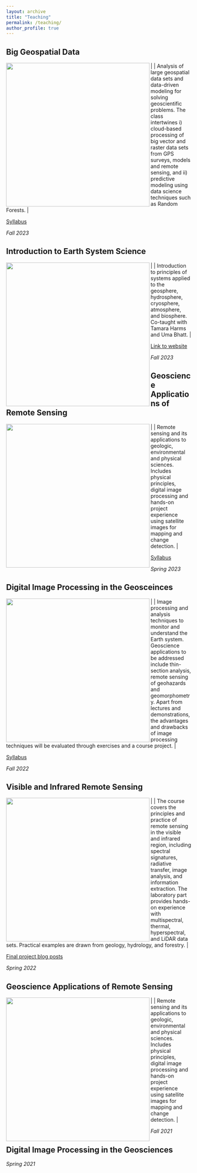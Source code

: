 ```yaml
---
layout: archive
title: "Teaching"
permalink: /teaching/
author_profile: true
---
```


## Big Geospatial Data

|<img src="http://szwieback.github.io/files/bgd.png" align="left" width="390" > | Analysis of large geospatial data sets and data-driven modeling for solving geoscientific problems. The class intertwines i) cloud-based processing of big vector and raster data sets from GPS surveys, models and remote
sensing, and ii) predictive modeling using data science techniques such as Random Forests. | 

<a href="http://szwieback.github.io/files/syllabus_bgd_graduate_2023.pdf">Syllabus</a>

*Fall 2023*

## Introduction to Earth System Science

|<img src="http://szwieback.github.io/files/iess.png" align="left" width="390" > | Introduction to principles of systems applied to the geosphere, hydrosphere, cryosphere, atmosphere, and biosphere. Co-taught with Tamara Harms and Uma Bhatt. | 

<a href="https://www.uaf.edu/ess/courses.php">Link to website</a>

*Fall 2023*

## Geoscience Applications of Remote Sensing

|<a href="http://szwieback.github.io/files/syllabus_422_2023.pdf"><img src="http://szwieback.github.io/files/geos422.png" align="left" width="390" ></a> | Remote sensing and its applications to geologic, environmental and physical sciences. Includes physical principles, digital image processing and hands-on project experience using satellite images for mapping and change detection. |

<a href="http://szwieback.github.io/files/syllabus_422_2023.pdf">Syllabus</a>

*Spring 2023*

## Digital Image Processing in the Geosceinces

|<img src="http://szwieback.github.io/files/lakeice.jpg" align="left" width="390" > | Image processing and analysis techniques to monitor and understand the Earth system. Geoscience applications to be addressed include thin-section analysis, remote sensing of geohazards and geomorphometry. Apart from lectures and demonstrations, the advantages and drawbacks of image processing techniques will be evaluated through exercises and a course project. | 

<a href="http://szwieback.github.io/files/syllabus_622_2022.pdf">Syllabus</a>

*Fall 2022*

## Visible and Infrared Remote Sensing

|<a href="http://szwieback.github.io/files/syllabus_659.pdf"><img src="http://szwieback.github.io/files/preview_VIRS.png" align="left" width="390" ></a> | The course covers the principles and practice of remote sensing in the visible and infrared region, including spectral signatures, radiative transfer, image analysis, and information extraction. The laboratory part provides hands-on experience with multispectral, thermal, hyperspectral, and LiDAR data sets. Practical examples are drawn from geology, hydrology, and forestry. |

[Final project blog posts](../VIRS_2022/blogs.md)

*Spring 2022*

## Geoscience Applications of Remote Sensing

|<a href="http://szwieback.github.io/files/syllabus_422.pdf"><img src="http://szwieback.github.io/files/australia422.png" align="left" width="390" ></a> | Remote sensing and its applications to geologic, environmental and physical sciences. Includes physical principles, digital image processing and hands-on project experience using satellite images for mapping and change detection. |

*Fall 2021*

## Digital Image Processing in the Geosciences



*Spring 2021*
